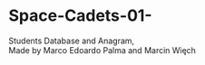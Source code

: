 # Space-Cadets-01-
Students Database and Anagram, </br>
Made by Marco Edoardo Palma and Marcin Więch
